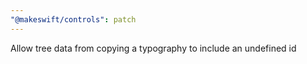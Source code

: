 ```yaml
---
"@makeswift/controls": patch
---
```


Allow tree data from copying a typography to include an undefined id

